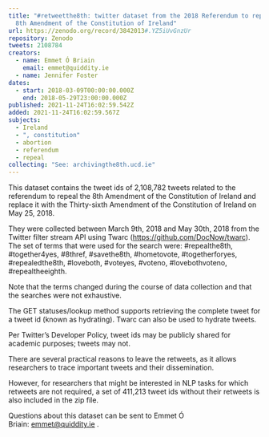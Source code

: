 ```yaml
---
title: "#retweetthe8th: twitter dataset from the 2018 Referendum to repeal the
  8th Amendment of the Constitution of Ireland"
url: https://zenodo.org/record/3842013#.YZ5iUvGnzUr
repository: Zenodo
tweets: 2108784
creators:
  - name: Emmet Ó Briain
    email: emmet@quiddity.ie
  - name: Jennifer Foster
dates:
  - start: 2018-03-09T00:00:00.000Z
    end: 2018-05-29T23:00:00.000Z
published: 2021-11-24T16:02:59.542Z
added: 2021-11-24T16:02:59.567Z
subjects:
  - Ireland
  - ", constitution"
  - abortion
  - referendum
  - repeal
collecting: "See: archivingthe8th.ucd.ie"
---
```

This dataset contains the tweet ids of 2,108,782 tweets related to the referendum to repeal the 8th Amendment of the Constitution of Ireland and replace it with the Thirty-sixth Amendment of the Constitution of Ireland on May 25, 2018. 

They were collected between March 9th, 2018 and May 30th, 2018 from the Twitter filter stream API using Twarc (<https://github.com/DocNow/twarc>). The set of terms that were used for the search were: #repealthe8th, #together4yes, #8thref, #savethe8th, #hometovote, #togetherforyes, #repealedthe8th, #loveboth, #voteyes, #voteno, #lovebothvoteno, #repealtheeighth.

Note that the terms changed during the course of data collection and that the searches were not exhaustive.

The GET statuses/lookup method supports retrieving the complete tweet for a tweet id (known as hydrating). Twarc can also be used to hydrate tweets.

Per Twitter’s Developer Policy, tweet ids may be publicly shared for academic purposes; tweets may not.

There are several practical reasons to leave the retweets, as it allows researchers to trace important tweets and their dissemination. 

However, for researchers that might be interested in NLP tasks for which retweets are not required, a set of 411,213 tweet ids without their retweets is also included in the zip file.

Questions about this dataset can be sent to Emmet Ó Briain: [emmet@quiddity.ie](mailto:emmet@quiddity.ie) .